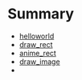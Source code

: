# Summary

* [helloworld](hello/doc/README.md)
* [draw_rect](draw_rect/doc/README.md)
* [anime_rect](anime_rect/doc/README.md)
* [draw_image](draw_image/doc/README.md)
* 




